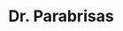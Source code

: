 ---
title: "Dr. Parabrisas"
url: /ciudad-guayana-puerto-ordaz/dr-parabrisas/
shop: Autowerkstatt
---